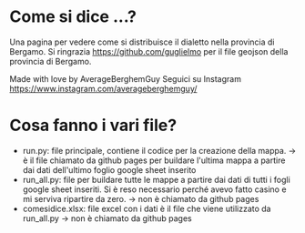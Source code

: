# Come si dice ...? 
Una pagina per vedere come si distribuisce il dialetto nella provincia di Bergamo.
Si ringrazia https://github.com/guglielmo per il file geojson della provincia di Bergamo.

Made with love by AverageBerghemGuy
Seguici su Instagram https://www.instagram.com/averageberghemguy/

# Cosa fanno i vari file?
  - run.py: file principale, contiene il codice per la creazione della mappa. -> è il file chiamato da github pages per buildare l'ultima mappa a partire dai dati dell'ultimo foglio google sheet inserito
  - run_all.py: file per buildare tutte le mappe a partire dai dati di tutti i fogli google sheet inseriti. Si è reso necessario perché avevo fatto casino e mi serviva ripartire da zero. -> non è chiamato da github pages
  - comesidice.xlsx: file excel con i dati è il file che viene utilizzato da run_all.py -> non è chiamato da github pages
